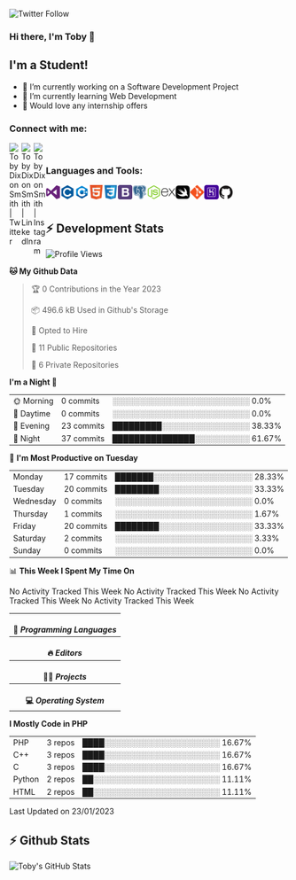 ![Twitter Follow](https://img.shields.io/twitter/follow/TobyDixonSmith1?color=1DA1FA&logo=Twitter&style=for-the-badge)
### Hi there, I'm Toby 👋

## I'm a Student!
- 🔭 I’m currently working on a Software Development Project
- 🌱 I’m currently learning Web Development
- 💬 Would love any internship offers

### Connect with me:

[<img align="left" alt="Toby Dixon Smith | Twitter" width="22px" src="https://cdn.jsdelivr.net/npm/simple-icons@v3/icons/twitter.svg" />][twitter]
[<img align="left" alt="Toby Dixon Smith | LinkedIn" width="22px" src="https://cdn.jsdelivr.net/npm/simple-icons@v3/icons/linkedin.svg" />][linkedin]
[<img align="left" alt="Toby Dixon Smith | Instagram" width="22px" src="https://cdn.jsdelivr.net/npm/simple-icons@v3/icons/instagram.svg" />][instagram]

[twitter]: https://twitter.com/TobyDixonSmith1
[instagram]: https://www.instagram.com/toby_ds1/
[linkedin]: https://www.linkedin.com/in/toby-dixon-smith-4734331a3/

<br />

### Languages and Tools:

<img align="left" alt="Visual Studio Code" title="Visual Studio Code" width="26px" src="logos/visualstudio.png" />
<img align="left" alt="C" title="C" width="26px" src="logos/c.png" />
<img align="left" alt="C++" title="C++" width="26px" src="logos/c-plus.png" />
<img align="left" alt="HTML5"title="HTML 5" width="26px" src="logos/html.png" />
<img align="left" alt="CSS3" title="CSS 3" width="26px" src="logos/css3.png" />
<img align="left" alt="BootStrap" title="BootStrap" width="26px" src="logos/bootstrap.png" />
<img align="left" alt="PostgresSQL" title="PostgresSPQ" width="26px" src="logos/postgresql.png" />
<img align="left" alt="Node JS" title="Node JS" width="26px" src="logos/node-js.png" />
<img align="left" alt="Express" title="Express" width="26px" src="logos/express.png" />
<img align="left" alt="Swift" title="Swift" width="26px" src="logos/swift.png" />
<img align="left" alt="Git" title="Git" width="26px" src="logos/git.png" />
<img align="left" alt="Heroku" title="Heroku" width="26px" src="logos/heroku.png" />
<img align="left" alt="GitHub" title="GitHub" width="26px" src="logos/github.png" />
<br />
<br />

## :zap: Development Stats

<!--START_SECTION:waka-->
![Profile Views](http://img.shields.io/badge/Profile%20Views-1-blue)

**🐱 My Github Data** 

> 🏆 0 Contributions in the Year 2023
 > 
> 📦 496.6 kB Used in Github's Storage 
 > 
> 💼 Opted to Hire
 > 
> 📜 11 Public Repositories 
 > 
> 🔑 6 Private Repositories  
 > 
**I'm a Night 🦉** 

<table>
  <tr><td>🌞 Morning</td><td>0 commits</td><td>░░░░░░░░░░░░░░░░░░░░░░░░░   0.0%</td></tr> 
  <tr><td>🌆 Daytime</td><td>0 commits</td><td>░░░░░░░░░░░░░░░░░░░░░░░░░   0.0%</td></tr> 
  <tr><td>🌃 Evening</td><td>23 commits</td><td>█████████░░░░░░░░░░░░░░░░   38.33%</td></tr> 
  <tr><td>🌙 Night</td><td>37 commits</td><td>███████████████░░░░░░░░░░   61.67%</td></tr>
</table>

📅 **I'm Most Productive on Tuesday** 

<table>
  <tr><td>Monday</td><td>17 commits</td><td>███████░░░░░░░░░░░░░░░░░░   28.33%</td></tr> 
  <tr><td>Tuesday</td><td>20 commits</td><td>████████░░░░░░░░░░░░░░░░░   33.33%</td></tr> 
  <tr><td>Wednesday</td><td>0 commits</td><td>░░░░░░░░░░░░░░░░░░░░░░░░░   0.0%</td></tr> 
  <tr><td>Thursday</td><td>1 commits</td><td>░░░░░░░░░░░░░░░░░░░░░░░░░   1.67%</td></tr> 
  <tr><td>Friday</td><td>20 commits</td><td>████████░░░░░░░░░░░░░░░░░   33.33%</td></tr> 
  <tr><td>Saturday</td><td>2 commits</td><td>░░░░░░░░░░░░░░░░░░░░░░░░░   3.33%</td></tr> 
  <tr><td>Sunday</td><td>0 commits</td><td>░░░░░░░░░░░░░░░░░░░░░░░░░   0.0%</td></tr>
</table>

📊 **This Week I Spent My Time On** 

<table>
<tr><th colspan="3"><br>💬 <i>Programming Languages</i></th></tr> 
No Activity Tracked This Week

<tr><th colspan="3"><br>🔥 <i>Editors</i></th></tr> 
No Activity Tracked This Week

<tr><th colspan="3"><br>🐱‍💻 <i>Projects</i></th></tr> 
No Activity Tracked This Week

<tr><th colspan="3"><br>💻 <i>Operating System</i></th></tr> 
No Activity Tracked This Week
</table>

**I Mostly Code in PHP** 

<table>
  <tr><td>PHP</td><td>3 repos</td><td>████░░░░░░░░░░░░░░░░░░░░░   16.67%</td></tr> 
  <tr><td>C++</td><td>3 repos</td><td>████░░░░░░░░░░░░░░░░░░░░░   16.67%</td></tr> 
  <tr><td>C</td><td>3 repos</td><td>████░░░░░░░░░░░░░░░░░░░░░   16.67%</td></tr> 
  <tr><td>Python</td><td>2 repos</td><td>██░░░░░░░░░░░░░░░░░░░░░░░   11.11%</td></tr> 
  <tr><td>HTML</td><td>2 repos</td><td>██░░░░░░░░░░░░░░░░░░░░░░░   11.11%</td></tr>
</table>



 Last Updated on 23/01/2023
<!--END_SECTION:waka-->

## :zap: Github Stats

<img align="left" alt="Toby's GitHub Stats" src="http://github-readme-stats.tobyds.vercel.app/api?username=TobyDS&hide=stars,contribs&show_icons=true&theme=dark&hide_border=true" />
